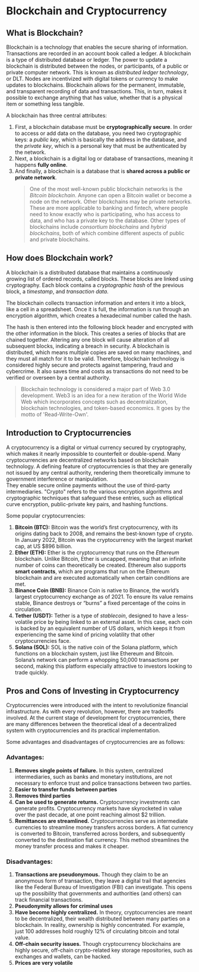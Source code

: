 <!-- Populate file: cryptocurrencies-introduction.md
Write the content for the introduction to cryptocurrencies, explaining blockchain technology, digital currencies,
and the pros and cons of investing in cryptocurrencies. Provide beginner investors with a solid foundation in the
world of cryptocurrencies. -->

# Blockchain and Cryptocurrency

## What is Blockchain?

Blockchain is a technology that enables the secure sharing of information. Transactions are recorded in an account book called a ledger. A blockchain is a type of distributed database or ledger. The power to update a blockchain is distributed between the nodes, or participants, of a public or private computer network. This is known as _distributed ledger technology_, or DLT. Nodes are incentivized with digital tokens or currency to make updates to blockchains.
Blockchain allows for the permanent, immutable, and transparent recording of data and transactions. This, in turn, makes it possible to exchange anything that has value, whether that is a physical item or something less tangible.

A blockchain has three central attributes:

1. First, a blockchain database must be **cryptographically secure**. In order to access or add data on the database, you need two cryptographic keys: a _public key_, which is basically the address in the database, and the _private key_, which is a personal key that must be authenticated by the network.
2. Next, a blockchain is a digital log or database of transactions, meaning it happens **fully online**.
3. And finally, a blockchain is a database that is **shared across a public or private network**.
   > One of the most well-known public blockchain networks is the _Bitcoin blockchain_. Anyone can open a Bitcoin wallet or become a node on the network. Other blockchains may be private networks. These are more applicable to banking and fintech, where people need to know exactly who is participating, who has access to data, and who has a private key to the database. Other types of blockchains include _consortium blockchains_ and _hybrid blockchains_, both of which combine different aspects of public and private blockchains.

## How does Blockchain work?

A blockchain is a distributed database that maintains a continuously growing list of ordered records, called blocks. These blocks are linked using cryptography. Each block contains a _cryptographic hash_ of the previous block, a _timestamp_, and _transaction data_.

The blockchain collects transaction information and enters it into a block, like a cell in a spreadsheet. Once it is full, the information is run through an encryption algorithm, which creates a hexadecimal number called the hash.

The hash is then entered into the following block header and encrypted with the other information in the block. This creates a series of blocks that are chained together. Altering any one block will cause alteration of all subsequent blocks, indicating a breach in security. A blockchain is distributed, which means multiple copies are saved on many machines, and they must all match for it to be valid. Therefore, blockchain technology is considered highly secure and protects against tampering, fraud and cybercrime. It also saves time and costs as transactions do not need to be verified or overseen by a central authority.

> Blockchain technology is considered a major part of Web 3.0 development. Web3 is an idea for a new iteration of the World Wide Web which incorporates concepts such as decentralization, blockchain technologies, and token-based economics. It goes by the motto of 'Read-Write-Own'.

## Introduction to Cryptocurrencies

A cryptocurrency is a digital or virtual currency secured by cryptography, which makes it nearly impossible to counterfeit or double-spend. Many cryptocurrencies are decentralized networks based on blockchain technology.
A defining feature of cryptocurrencies is that they are generally not issued by any central authority, rendering them theoretically immune to government interference or manipulation.  
They enable secure online payments without the use of third-party intermediaries. "Crypto" refers to the various encryption algorithms and cryptographic techniques that safeguard these entries, such as elliptical curve encryption, public-private key pairs, and hashing functions.

Some popular cryptocurrencies:

1. **Bitcoin (BTC):**
   Bitcoin was the world’s first cryptocurrency, with its origins dating back to 2008, and remains the best-known type of crypto. In January 2022, Bitcoin was the cryptocurrency with the largest market cap, at US $896 billion.
2. **Ether (ETH):**
   Ether is the cryptocurrency that runs on the _Ethereum_ blockchain. Unlike Bitcoin, Ether is uncapped, meaning that an infinite number of coins can theoretically be created. Ethereum also supports **smart contracts**, which are programs that run on the Ethereum blockchain and are executed automatically when certain conditions are met.
3. **Binance Coin (BNB):**
   Binance Coin is native to Binance, the world’s largest cryptocurrency exchange as of 2021. To ensure its value remains stable, Binance destroys or “burns” a fixed percentage of the coins in circulation.
4. **Tether (USDT):**
   Tether is a type of _stablecoin_, designed to have a less-volatile price by being linked to an external asset. In this case, each coin is backed by an equivalent number of US dollars, which keeps it from experiencing the same kind of pricing volatility that other cryptocurrencies face.
5. **Solana (SOL):**
   SOL is the native coin of the Solana platform, which functions on a blockchain system, just like Ethereum and Bitcoin. Solana’s network can perform a whopping 50,000 transactions per second, making this platform especially attractive to investors looking to trade quickly.

<!-- include explanation of digital currency -->

## Pros and Cons of Investing in Cryptocurrency

Cryptocurrencies were introduced with the intent to revolutionize financial infrastructure. As with every revolution, however, there are tradeoffs involved. At the current stage of development for cryptocurrencies, there are many differences between the theoretical ideal of a decentralized system with cryptocurrencies and its practical implementation.

Some advantages and disadvantages of cryptocurrencies are as follows:

### Advantages:

1. **Removes single points of failure.** In this system, centralized intermediaries, such as banks and monetary institutions, are not necessary to enforce trust and police transactions between two parties.
2. **Easier to transfer funds between parties**
3. **Removes third parties**
4. **Can be used to generate returns.** Cryptocurrency investments can generate profits. Cryptocurrency markets have skyrocketed in value over the past decade, at one point reaching almost $2 trillion.
5. **Remittances are streamlined.** Cryptocurrencies serve as intermediate currencies to streamline money transfers across borders. A fiat currency is converted to Bitcoin, transferred across borders, and subsequently converted to the destination fiat currency. This method streamlines the money transfer process and makes it cheaper.

### Disadvantages:

1. **Transactions are pseudonymous.** Though they claim to be an anonymous form of transaction, they leave a digital trail that agencies like the Federal Bureau of Investigation (FBI) can investigate. This opens up the possibility that governments and authorities (and others) can track financial transactions.
2. **Pseudonymity allows for criminal uses**
3. **Have become highly centralized.** In theory, cryptocurrencies are meant to be decentralized, their wealth distributed between many parties on a blockchain. In reality, ownership is highly concentrated. For example, just 100 addresses hold roughly 12% of circulating bitcoin and total value.
4. **Off-chain security issues.** Though cryptocurrency blockchains are highly secure, off-chain crypto-related key storage repositories, such as exchanges and wallets, can be hacked.
5. **Prices are very volatile**
